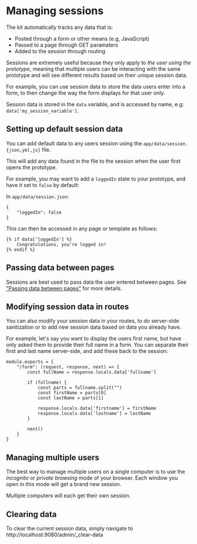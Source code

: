 # Managing sessions

The kit automatically tracks any data that is:

- Posted through a form or other means (e.g, JavaScript)
- Passed to a page through GET paramaters
- Added to the session through routing

Sessions are extremely useful because they only apply to _the user using the prototype_, meaning that multiple users can be interacting with the same prototype and will see different results based on their unique session data.

For example, you can use session data to store the data users enter into a form, to then change the way the form displays for that user only.

Session data is stored in the `data` variable, and is accessed by name, e.g: `data['my_session_variable']`.

## Setting up default session data

You can add default data to any users session using the `app/data/session.{json,yml,js}` file.

This will add any data found in the file to the session when the user first opens the prototype.

For example, you may want to add a `loggedIn` state to your prototype, and have it set to `false` by default:

In `app/data/session.json`:

```
{
    "loggedIn": false
}
```

This can then be accessed in any page or template as follows:

```
{% if data['loggedIn'] %}
    Congratulations, you're logged in!
{% endif %}
```

## Passing data between pages

Sessions are best used to pass data the user entered between pages. See ["Passing data between pages"](./passing-data.md) for more details.

## Modifying session data in routes

You can also modify your session data in your routes, to do server-side sanitization or to add new session data based on data you already have.

For example, let's say you want to display the users first name, but have only asked them to provide their full name in a form. You can separate their first and last name server-side, and add these back to the session:

```
module.exports = {
    "/form": (request, response, next) => {
        const fullName = response.locals.data['fullname']

        if (fullname) {
            const parts = fullname.split("")
            const firstName = parts[0]
            const lastName = parts[1]

            response.locals.data['firstname'] = firstName
            response.locals.data['lastname'] = lastName
        }

        next()
    }
}
```

## Managing multiple users

The best way to manage multiple users on a single computer is to use the _incognito_ or _private browsing_ mode of your browser. Each window you open in this mode will get a brand new session.

Multiple computers will each get their own session.

## Clearing data

To clear the current session data, simply navigate to http://localhost:9080/admin/_clear-data